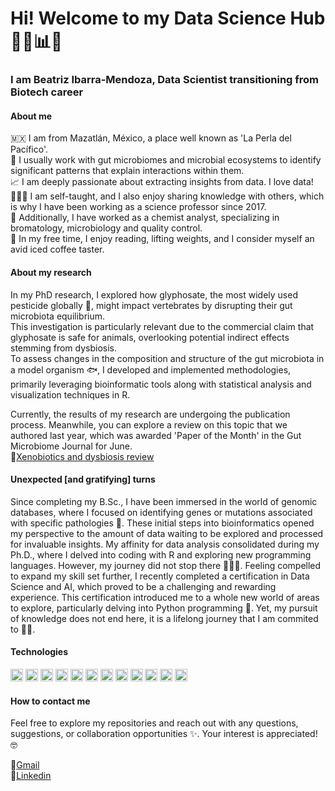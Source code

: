 # Hi! Welcome to my Data Science Hub 🖖🚀📊✨

### I am Beatriz Ibarra-Mendoza, Data Scientist transitioning from Biotech career


#### About me
🇲🇽 I am from Mazatlán, México, a place well known as 'La Perla del Pacífico'.  
🧬 I usually work with gut microbiomes and microbial ecosystems to identify significant patterns that explain interactions within them.  
📈 I am deeply passionate about extracting insights from data. I love data!  
👩🏽‍🏫 I am self-taught, and I also enjoy sharing knowledge with others, which is why I have been working as a science professor since 2017.  
🧫 Additionally, I have worked as a chemist analyst, specializing in bromatology, microbiology and quality control.  
🧋 In my free time, I enjoy reading, lifting weights, and I consider myself an avid iced coffee taster.

#### About my research
In my PhD research, I explored how glyphosate, the most widely used pesticide globally 🌱, might impact vertebrates by disrupting their gut microbiota equilibrium.  
This investigation is particularly relevant due to the commercial claim that glyphosate is safe for animals, overlooking potential indirect effects stemming from dysbiosis.  
To assess changes in the composition and structure of the gut microbiota in a model organism 🐟, I developed and implemented methodologies, primarily leveraging bioinformatic tools along with statistical analysis and visualization techniques in R.  

Currently, the results of my research are undergoing the publication process. Meanwhile, you can explore a review on this topic that we authored last year, which was awarded 'Paper of the Month' in the Gut Microbiome Journal for June.  
📍[Xenobiotics and dysbiosis review](https://www.cambridge.org/core/journals/gut-microbiome/article/microbial-gut-dysbiosis-induced-by-xenobiotics-in-model-organisms-and-the-relevance-of-experimental-criteria-a-minireview/6FE5B5B363A881BC9CD74AD59475B297)

#### Unexpected [and gratifying] turns 
Since completing my B.Sc., I have been immersed in the world of genomic databases, where I focused on identifying genes or mutations associated with specific pathologies 🔬. These initial steps into bioinformatics opened my perspective to the amount of data waiting to be explored and processed for invaluable insights. My affinity for data analysis consolidated during my Ph.D., where I delved into coding with R and exploring new programming languages. However, my journey did not stop there 👩🏽‍💻. Feeling compelled to expand my skill set further, I recently completed a certification in Data Science and AI, which proved to be a challenging and rewarding experience. This certification introduced me to a whole new world of areas to explore, particularly delving into Python programming 🐍. Yet, my pursuit of knowledge does not end here, it is a lifelong journey that I am commited to 🎯🚀. 


#### Technologies
<img src="https://cdn.jsdelivr.net/gh/devicons/devicon@latest/icons/python/python-original.svg" width="20" height="20" > <img src="https://cdn.jsdelivr.net/gh/devicons/devicon@latest/icons/rstudio/rstudio-original.svg" width="20" height="20" > <img src="https://cdn.jsdelivr.net/gh/devicons/devicon@latest/icons/anaconda/anaconda-original.svg" width="20" height="20" > <img src="https://cdn.jsdelivr.net/gh/devicons/devicon@latest/icons/vscode/vscode-original.svg" width="20" height="20" > <img src="https://cdn.jsdelivr.net/gh/devicons/devicon@latest/icons/jupyter/jupyter-original-wordmark.svg" width="20" height="20" > <img src="https://cdn.jsdelivr.net/gh/devicons/devicon@latest/icons/scikitlearn/scikitlearn-original.svg" width="20" height="20" > <img src="https://cdn.jsdelivr.net/gh/devicons/devicon@latest/icons/streamlit/streamlit-original.svg" width="20" height="20" > <img src="https://cdn.jsdelivr.net/gh/devicons/devicon@latest/icons/pandas/pandas-original-wordmark.svg" width="20" height="20" > <img src="https://cdn.jsdelivr.net/gh/devicons/devicon@latest/icons/numpy/numpy-original-wordmark.svg" width="20" height="20" > <img src="https://cdn.jsdelivr.net/gh/devicons/devicon@latest/icons/matplotlib/matplotlib-plain.svg" width="20" height="20" >
            <img src="https://cdn.jsdelivr.net/gh/devicons/devicon@latest/icons/canva/canva-original.svg" width="20" height="20" >
            <img src="https://cdn.jsdelivr.net/gh/devicons/devicon@latest/icons/notion/notion-original.svg" width="20" height="20" >


#### How to contact me

Feel free to explore my repositories and reach out with any questions, suggestions, or collaboration opportunities ✨. Your interest is appreciated! 🤓  

📩[Gmail](beatrizibrm@gmail.com)  
👥[Linkedin](https://www.linkedin.com/in/beatrizibarra-biotechnology/)
          
          



